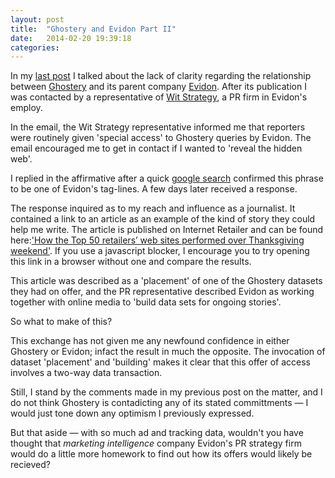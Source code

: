 ```yaml
---
layout: post
title:  "Ghostery and Evidon Part II"
date:   2014-02-20 19:39:18
categories:
---
```


In my [last post](../../01/06/tracking-data-and-disclosure.html) I talked about the lack of clarity regarding the relationship between [Ghostery](https://www.ghostery.com) and its parent company [Evidon](http://www.evidon.com/). After its publication I was contacted by a representative of [Wit Strategy](http://www.witstrategy.com/), a PR firm in Evidon's employ. 

In the email, the Wit Strategy representative informed me that reporters were routinely given 'special access' to Ghostery queries by Evidon. The email encouraged me to get in contact if I wanted to 'reveal the hidden web'. 

I replied in the affirmative after a quick [google search](https://encrypted.google.com/search?q=%27reveal%20the%20hidden%20web%27#q='reveal+the+hidden+web'+evidon) confirmed this phrase to be one of Evidon's tag-lines. A few days later received a response. 

The response inquired as to my reach and influence as a journalist. It contained a link to an article as an example of the kind of story they could help me write. The article is published on Internet Retailer and can be found here:['How the Top 50 retailers’ web sites performed over Thanksgiving weekend'](http://www.internetretailer.com/2013/12/12/how-top-50-retailers-web-sites-performed-over-thanksgiving-week). If you use a javascript blocker, I encourage you to try opening this link in a browser without one and compare the results.

This article was described as a 'placement' of one of the Ghostery datasets they had on offer, and the PR representative described Evidon as working together with online media to 'build data sets for ongoing stories'.

So what to make of this? 

This exchange has not given me any newfound confidence in either Ghostery or Evidon; infact the result in much the opposite. The invocation of dataset 'placement' and 'building' makes it clear that this offer of access involves a two-way data transaction. 

Still, I stand by the comments made in my previous post on the matter, and I do not think Ghostery is contadicting any of its stated committments — I would just tone down any optimism I previously expressed. 

But that aside — with so much ad and tracking data, wouldn't you have thought that *marketing intelligence* company Evidon's PR strategy firm would do a little more homework to find out how its offers would likely be recieved?